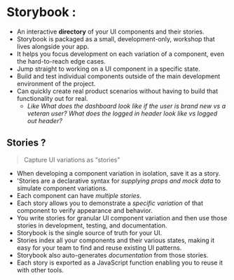 # Storybook : 

- An interactive **directory** of your UI components and their stories.
- Storybook is packaged as a small, development-only, workshop that lives alongside your app.
- It helps you focus development on each variation of a component, even the hard-to-reach edge cases.
- Jump straight to working on a UI component in a specific state.
- Build and test individual components outside of the main development environment of the project.
- Can quickly create real product scenarios without having to build that functionality out for real.
  - *Like What does the dashboard look like if the user is brand new vs a veteran user? What does the logged in header look like vs logged out header?*

## Stories ?

> Capture UI variations as “stories”

- When developing a component variation in isolation, save it as a story. 
- 'Stories are a declarative syntax for *supplying props and mock data* to simulate component variations. 
- Each component can have *multiple stories*. 
- Each story allows you to demonstrate a *specific variation* of that component to verify appearance and behavior.
- You write stories for granular UI component variation and then use those stories in development, testing, and documentation.
- Storybook is the single source of truth for your UI. 
- Stories index all your components and their various states, making it easy for your team to find and reuse existing UI patterns. 
- Storybook also auto-generates *documentation* from those stories.
- Each story is exported as a JavaScript function enabling you to reuse it with other tools. 
